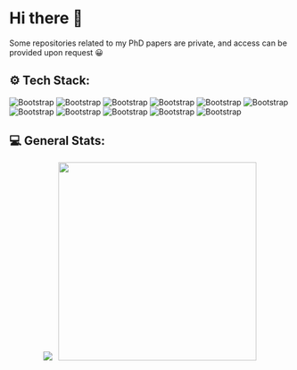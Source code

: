 # Hi there 👋

Some repositories related to my PhD papers are private, and access can be provided upon request 😀

## ⚙️ Tech Stack:

![Bootstrap](https://img.shields.io/badge/MATLAB-e16737?style=flat-square?logo=matlab&color=353535) 
![Bootstrap](https://img.shields.io/badge/Python-e16737?style=flat-square&logo=python&color=353535) 
![Bootstrap](https://img.shields.io/badge/PyTorch-e16737?style=flat-square&logo=pytorch&color=353535) 
![Bootstrap](https://img.shields.io/badge/Scikit%20Learn-e16737?style=flat-square&logo=scikit-learn&color=353535)
![Bootstrap](https://img.shields.io/badge/Numpy-e16737?style=flat-square&logo=numpy&color=353535) 
![Bootstrap](https://img.shields.io/badge/Matplotlib-e16737?style=flat-square&logo=matplotlib&color=353535)
![Bootstrap](https://img.shields.io/badge/Pandas-e16737?style=flat-square&logo=pandas&color=353535) 
![Bootstrap](https://img.shields.io/badge/Pyro-e16737?style=flat-square&logo=pyro&color=353535)
![Bootstrap](https://img.shields.io/badge/flwr-e16737?style=flat-square&logo=flwr&color=353535)
![Bootstrap](https://img.shields.io/badge/DoWhy-e16737?style=flat-square&logo=dowhy&color=353535)
![Bootstrap](https://img.shields.io/badge/statsmodels-e16737?style=flat-square&logo=statsmodels&color=353535)

## 💻 General Stats:
  <p align="center">
  <img src="https://github-readme-stats.vercel.app/api?username=ehsan-lari&theme=dark&show_icons=true&count_private=true&hide_rank=true" />
  &nbsp;
  <img src="https://github-readme-stats.vercel.app/api/top-langs/?username=ehsan-lari&locale=en&theme=dark&layout=compact&show_icons=true" width="355" />
</p>

<!--
**ehsan-lari/ehsan-lari** is a ✨ _special_ ✨ repository because its `README.md` (this file) appears on your GitHub profile.

Here are some ideas to get you started:

- 🔭 I’m currently working on ...
- 🌱 I’m currently learning ...
- 👯 I’m looking to collaborate on ...
- 🤔 I’m looking for help with ...
- 💬 Ask me about ...
- 📫 How to reach me: ...
- 😄 Pronouns: ...
- ⚡ Fun fact: ...
-->
